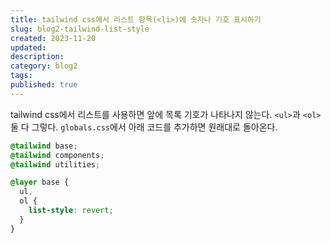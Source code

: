 ```yaml
---
title: tailwind css에서 리스트 항목(<li>)에 숫자나 기호 표시하기
slug: blog2-tailwind-list-style
created: 2023-11-20
updated:
description:
category: blog2
tags:
published: true
---
```


tailwind css에서 리스트를 사용하면 앞에 목록 기호가 나타나지 않는다. `<ul>`과 `<ol>` 둘 다 그렇다.
`globals.css`에서 아래 코드를 추가하면 원래대로 돌아온다.

```css
@tailwind base;
@tailwind components;
@tailwind utilities;

@layer base {
  ul,
  ol {
    list-style: revert;
  }
}
```

